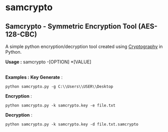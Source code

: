 # samcrypto
## Samcrypto - Symmetric Encryption Tool (AES-128-CBC)

A simple python encryption/decryption tool created using [Cryptography](https://cryptography.io/en/latest/) in Python.

**Usage :** samcrypto -[OPTION] *[VALUE]<br><br>

**Examples :**
**Key Generate** : 
```
python samcrypto.py -g C:\\Users\\USER\\Desktop
```
**Encryption**   : 
```
python samcrypto.py -k samcrypto.key -e file.txt
```
**Decryption**   : 
```
python samcrypto.py -k samcrypto.key -d file.txt.samcrypto
```